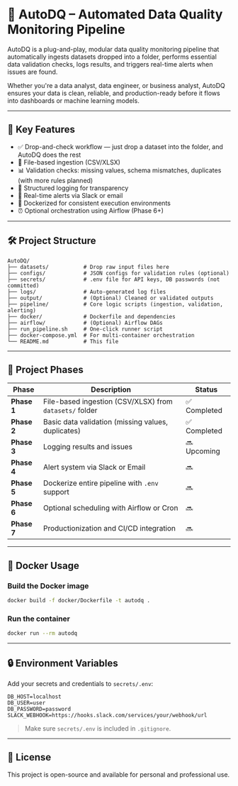 
# 🧼 AutoDQ – Automated Data Quality Monitoring Pipeline

AutoDQ is a plug-and-play, modular data quality monitoring pipeline that automatically ingests datasets dropped into a folder, performs essential data validation checks, logs results, and triggers real-time alerts when issues are found.

Whether you're a data analyst, data engineer, or business analyst, AutoDQ ensures your data is clean, reliable, and production-ready before it flows into dashboards or machine learning models.

---

## 📌 Key Features

- ✅ Drop-and-check workflow — just drop a dataset into the folder, and AutoDQ does the rest
- 📂 File-based ingestion (CSV/XLSX)
- 📊 Validation checks: missing values, schema mismatches, duplicates (with more rules planned)
- 🧾 Structured logging for transparency
- 📣 Real-time alerts via Slack or email
- 🐳 Dockerized for consistent execution environments
- ⏰ Optional orchestration using Airflow (Phase 6+)

---

## 🛠️ Project Structure

```
AutoDQ/
├── datasets/           # Drop raw input files here
├── configs/            # JSON configs for validation rules (optional)
├── secrets/            # .env file for API keys, DB passwords (not committed)
├── logs/               # Auto-generated log files
├── output/             # (Optional) Cleaned or validated outputs
├── pipeline/           # Core logic scripts (ingestion, validation, alerting)
├── docker/             # Dockerfile and dependencies
├── airflow/            # (Optional) Airflow DAGs
├── run_pipeline.sh     # One-click runner script
├── docker-compose.yml  # For multi-container orchestration
└── README.md           # This file
```

---

## 🧱 Project Phases

| Phase | Description | Status |
|-------|-------------|--------|
| **Phase 1** | File-based ingestion (CSV/XLSX) from `datasets/` folder | ✅ Completed |
| **Phase 2** | Basic data validation (missing values, duplicates) | ✅ Completed |
| **Phase 3** | Logging results and issues | 🔜 Upcoming|
| **Phase 4** | Alert system via Slack or Email | 🔜 |
| **Phase 5** | Dockerize entire pipeline with `.env` support | 🔜 |
| **Phase 6** | Optional scheduling with Airflow or Cron | 🔜 |
| **Phase 7** | Productionization and CI/CD integration | 🔜 |

---

## 🐳 Docker Usage

### Build the Docker image

```bash
docker build -f docker/Dockerfile -t autodq .
```

### Run the container

```bash
docker run --rm autodq
```

---

## 🔒 Environment Variables

Add your secrets and credentials to `secrets/.env`:

```
DB_HOST=localhost
DB_USER=user
DB_PASSWORD=password
SLACK_WEBHOOK=https://hooks.slack.com/services/your/webhook/url
```

> Make sure `secrets/.env` is included in `.gitignore`.

---

## 📌 License

This project is open-source and available for personal and professional use.
